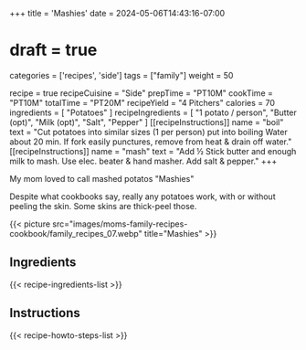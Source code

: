 +++
title = 'Mashies'
date = 2024-05-06T14:43:16-07:00
# draft = true
categories = ['recipes', 'side']
tags = ["family"]
weight = 50

recipe = true
recipeCuisine = "Side"
prepTime = "PT10M"
cookTime = "PT10M"
totalTime = "PT20M"
recipeYield = "4 Pitchers"
calories = 70
ingredients = [
  "Potatoes"
]
recipeIngredients = [
  "1 potato / person",
  "Butter (opt)",
  "Milk (opt)",
  "Salt",
  "Pepper"
]
[[recipeInstructions]]
  name = "boil"
  text = "Cut potatoes into similar sizes (1 per person) put into boiling Water about 20 min. If fork easily punctures, remove from heat & drain off water."
[[recipeInstructions]]
  name = "mash"
  text = "Add ½ Stick butter and enough milk to mash. Use elec. beater & hand masher. Add salt & pepper."
+++

My mom loved to call mashed potatos "Mashies"

Despite what cookbooks say, really any potatoes work, with or without peeling the skin. Some skins are thick-peel those.

{{< picture src="images/moms-family-recipes-cookbook/family_recipes_07.webp" title="Mashies" >}}

## Ingredients
{{< recipe-ingredients-list >}}

## Instructions
{{< recipe-howto-steps-list >}}
